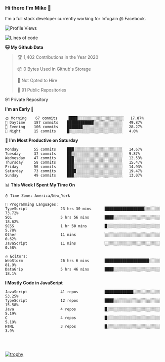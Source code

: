 ### Hi there I'm Mike 👋
I'm a full stack developer currently working for Infogain @ Facebook.

<!--START_SECTION:waka-->
![Profile Views](http://img.shields.io/badge/Profile%20Views-4-blue)

![Lines of code](https://img.shields.io/badge/From%20Hello%20World%20I%27ve%20Written-1.1%20million%20lines%20of%20code-blue)

**🐱 My Github Data** 

> 🏆 1,402 Contributions in the Year 2020
 > 
> 📦 0 Bytes Used in Github's Storage 
 > 
> 🚫 Not Opted to Hire
 > 
> 📜 91 Public Repositories 
 > 
91 Private Repository 
 > 
**I'm an Early 🐤** 

```text
🌞 Morning    67 commits     ████░░░░░░░░░░░░░░░░░░░░░   17.87% 
🌆 Daytime    187 commits    ████████████░░░░░░░░░░░░░   49.87% 
🌃 Evening    106 commits    ███████░░░░░░░░░░░░░░░░░░   28.27% 
🌙 Night      15 commits     █░░░░░░░░░░░░░░░░░░░░░░░░   4.0%

```
📅 **I'm Most Productive on Saturday** 

```text
Monday       55 commits     ███░░░░░░░░░░░░░░░░░░░░░░   14.67% 
Tuesday      37 commits     ██░░░░░░░░░░░░░░░░░░░░░░░   9.87% 
Wednesday    47 commits     ███░░░░░░░░░░░░░░░░░░░░░░   12.53% 
Thursday     58 commits     ███░░░░░░░░░░░░░░░░░░░░░░   15.47% 
Friday       56 commits     ███░░░░░░░░░░░░░░░░░░░░░░   14.93% 
Saturday     73 commits     ████░░░░░░░░░░░░░░░░░░░░░   19.47% 
Sunday       49 commits     ███░░░░░░░░░░░░░░░░░░░░░░   13.07%

```


📊 **This Week I Spent My Time On** 

```text
⌚︎ Time Zone: America/New_York

💬 Programming Languages: 
TypeScript               23 hrs 30 mins      ██████████████████░░░░░░░   73.72% 
SQL                      5 hrs 56 mins       ████░░░░░░░░░░░░░░░░░░░░░   18.62% 
SCSS                     1 hr 50 mins        █░░░░░░░░░░░░░░░░░░░░░░░░   5.78% 
Other                    11 mins             ░░░░░░░░░░░░░░░░░░░░░░░░░   0.62% 
JavaScript               11 mins             ░░░░░░░░░░░░░░░░░░░░░░░░░   0.58%

🔥 Editors: 
WebStorm                 26 hrs 6 mins       ████████████████████░░░░░   81.9% 
DataGrip                 5 hrs 46 mins       ████░░░░░░░░░░░░░░░░░░░░░   18.1%

```

**I Mostly Code in JavaScript** 

```text
JavaScript               41 repos            █████████████░░░░░░░░░░░░   53.25% 
TypeScript               12 repos            ████░░░░░░░░░░░░░░░░░░░░░   15.58% 
Java                     4 repos             █░░░░░░░░░░░░░░░░░░░░░░░░   5.19% 
C                        4 repos             █░░░░░░░░░░░░░░░░░░░░░░░░   5.19% 
HTML                     3 repos             █░░░░░░░░░░░░░░░░░░░░░░░░   3.9%

```



<!--END_SECTION:waka-->

##### &nbsp;
[![trophy](https://github-profile-trophy.vercel.app/?username=uptonm&theme=dracula)](https://github.com/ryo-ma/github-profile-trophy)
